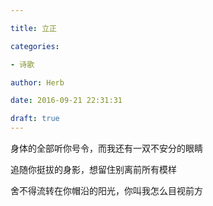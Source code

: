 ```yaml
---

title: 立正

categories:

- 诗歌

author: Herb

date: 2016-09-21 22:31:31

draft: true
---
```


身体的全部听你号令，而我还有一双不安分的眼睛

追随你挺拔的身影，想留住别离前所有模样

舍不得流转在你帽沿的阳光，你叫我怎么目视前方